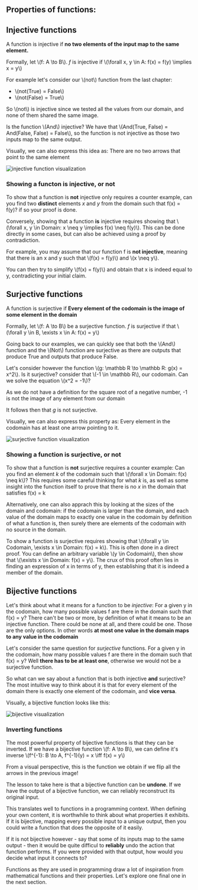 ## Properties of functions:

## Injective functions

A function is injective if **no two elements of the input map to the same element.** 

Formally, let \\(f: A \to B\\). *f* is injective if \\(\forall x, y \in A: f(x) = f(y)  \implies x = y\\)

For example let's consider our \\(not\\) function from the last chapter:
- \\(not(True) = False\\)
- \\(not(False) = True\\)

So \\(not\\) is injective since we tested all the values from our domain, and none of them shared the same image.

Is the function \\(And\\) injective? We have that \\(And(True, False) = And(False, False) = False\\), so the function is not injective as those two inputs map to the same output.

Visually, we can also express this idea as: There are no two arrows that point to the same element

![injective function visualization](images/injective_functions.png)


### Showing a functon is injective, or not
To show that a function is **not** injective only requires a counter example, can you find two **distinct** elements *x* and *y* from the domain such that f(x) = f(y)? if so your proof is done.

Conversely, showing that a function **is** injective requires showing that \\(\forall x, y \in Domain: x \neq y \implies f(x) \neq f(y)\\). This can be done directly in some cases, but can also be achieved using a proof by contradiction.

For example, you may assume that our function f is **not injective**, meaning that there is an x and y such that \\(f(x) = f(y)\\) and \\(x \neq y\\). 

You can then try to simplify \\(f(x) = f(y)\\) and obtain that x is indeed equal to y, contradicting your initial claim.

## Surjective functions

A function is surjective if **Every element of the codomain is the image of some element in the domain**

Formally, let \\(f: A \to B\\) be a surjective function. *f* is surjective if that \\(\forall y \in B, \exists x \in A: f(x) = y\\)

Going back to our examples, we can quickly see that both the \\(And\\) function and the \\(Not\\) function are surjective as there are outputs that produce True and outputs that produce False. 

Let's consider however the function \\(g: \mathbb R \to \mathbb R: g(x) = x^2\\). Is it surjective? consider that \\(-1 \in \mathbb R\\), our codomain. Can we solve the equation \\(x^2 = -1\\)? 

As we do not have a definition for the square root of a negative number, -1 is not the image of any element from our domain

It follows then that *g* is not surjective.

Visually, we can also express this property as: Every element in the codomain has at least one arrow pointing to it.

![surjective function visualization](images/surjective_functions.png)

### Showing a function is surjective, or not

To show that a function is **not** surjective requires a counter example: Can you find an element *k* of the codomain such that \\(\forall x \in Domain: f(x) \neq k\\)? This requires some careful thinking for what *k* is, as well as some insight into the function itself to prove that there is no *x* in the domain that satisfies f(x) = k

Alternatively, one can also apprach this by looking at the sizes of the domain and codomain: if the codomain is larger than the domain, and each value of the domain maps to exactly one value in the codomain by definition of what a function is, then surely there are elements of the codomain with no source in the domain.

To show a function is surjective requires showing that \\(\forall y \in Codomain, \exists x \in Domain: f(x) = k\\). This is often done in a direct proof. You can define an arbitrary variable \\(y \in Codomain\\), then show that \\(\exists x \in Domain: f(x) = y\\). The crux of this proof often lies in finding an expression of x in terms of y, then establishing that it is indeed a member of the domain.


## Bijective functions

Let's think about what it means for a function to be *injective*: For a given y in the codomain, how many possible values f are there in the domain such that f(x) = y? There can't be two or more, by definition of what it means to be an injective function. There could be none at all, and there could be one. Those are the only options. In other words **at most one value in the domain maps to any value in the codomain**

Let's consider the same question for *surjective* functions. For a given y in the codomain, how many possible values f are there in the domain such that f(x) = y? Well **there has to be at least one**, otherwise we would not be a surjective function. 

So what can we say about a function that is both injective **and** surjective? The most intuitive way to think about it is that for every element of the domain there is exactly one element of the codomain, and **vice versa**.

Visually, a bijective function looks like this:

![bijective visualization](images/bijective_function.png)

### Inverting functions

The most powerful property of bijective functions is that they can be inverted. If we have a bijective function \\(f: A \to B\\), we can define it's inverse \\(f^{-1}: B \to A, f^{-1}(y) = x \iff f(x) = y\\)

From a visual perspective, this is the function we obtain if we flip all the arrows in the previous image!

The lesson to take here is that a bijective function can be **undone**. If we have the output of a bijective function, we can reliably reconstruct its original input.

This translates well to functions in a programming context. When defining your own content, it is worthwhile to think about what properties it exhibits. If it is bijective, mapping every possible input to a unique output, then you could write a function that does the opposite of it easily. 

If it is not bijective however - say that some of its inputs map to the same output - then it would be quite difficul to **reliably** undo the action that function performs. If you were provided with that output, how would you decide what input it connects to? 

Functions as they are used in programming draw a lot of inspiration from mathematical functions and their properties. Let's explore one final one in the next section.